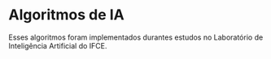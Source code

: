# Algoritmos de IA 

Esses algoritmos foram implementados durantes estudos no Laboratório de Inteligência Artificial do  IFCE.
